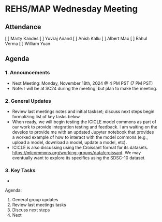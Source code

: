 # REHS/MAP Wednesday Meeting

## Attendance
[ ] Marty Kandes
[ ] Yuvraj Anand
[ ] Anish Kallu
[ ] Albert Mao
[ ] Rahul Verma
[ ] William Yuan

## Agenda

### 1. Announcements
- Next Meeting: Monday, November 18th, 2024 @ 4 PM PST (7 PM PST)
- Note: I will be at SC24 during the meeting, but plan to make the meeting.

### 2. General Updates
- Review last meetings notes and initial taskset; discuss next steps begin formalizing list of key tasks below
- When ready, we will begin testing the ICICLE model commons as part of our work to provide integration testing and feedback. I am waiting on the develop to provide me with an updated Jupyter notebook that provides a worked example of how to interact with the model commons (e.g., upload a model, download a model, update a model, etc). 
- ICICLE is also discussing using the Croissant format for its datasets. https://mlcommons.org/working-groups/data/croissant. We may eventually want to explore its specifics using the SDSC-10 dataset.

### 3. Key Tasks
- 


Agenda:
1. General group updates
2. Review last meetings tasks
3. Discuss next steps
4. Next 
